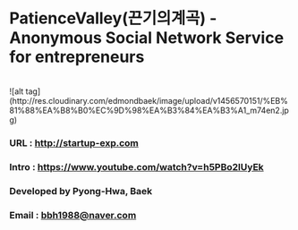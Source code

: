 # PatienceValley(끈기의계곡) - Anonymous Social Network Service for entrepreneurs <br>
<br>
![alt tag](http://res.cloudinary.com/edmondbaek/image/upload/v1456570151/%EB%81%88%EA%B8%B0%EC%9D%98%EA%B3%84%EA%B3%A1_m74en2.jpg)

### URL : http://startup-exp.com
### Intro : https://www.youtube.com/watch?v=h5PBo2lUyEk
### Developed by Pyong-Hwa, Baek
### Email : bbh1988@naver.com
